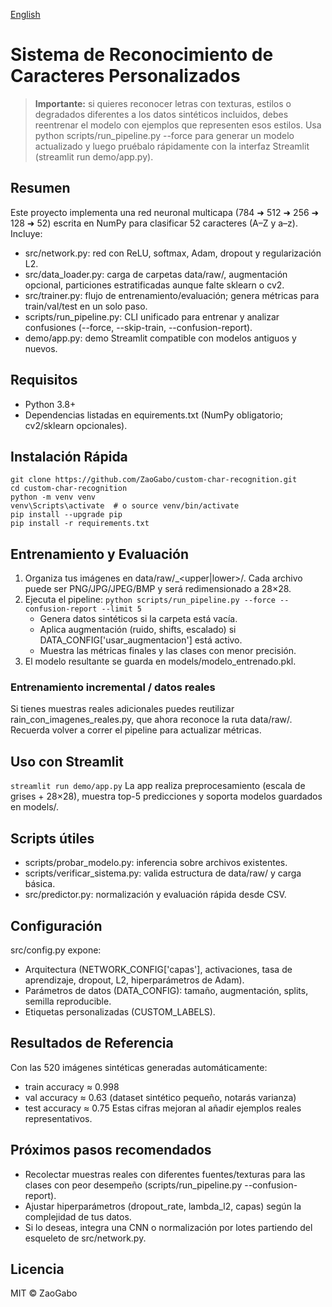 [English](README.en.md)
# Sistema de Reconocimiento de Caracteres Personalizados

> **Importante:** si quieres reconocer letras con texturas, estilos o degradados diferentes a los datos sintéticos incluidos, debes reentrenar el modelo con ejemplos que representen esos estilos. Usa python scripts/run_pipeline.py --force para generar un modelo actualizado y luego pruébalo rápidamente con la interfaz Streamlit (streamlit run demo/app.py).

## Resumen

Este proyecto implementa una red neuronal multicapa (784 ➜ 512 ➜ 256 ➜ 128 ➜ 52) escrita en NumPy para clasificar 52 caracteres (A–Z y a–z). Incluye:
- src/network.py: red con ReLU, softmax, Adam, dropout y regularización L2.
- src/data_loader.py: carga de carpetas data/raw/, augmentación opcional, particiones estratificadas aunque falte sklearn o cv2.
- src/trainer.py: flujo de entrenamiento/evaluación; genera métricas para train/val/test en un solo paso.
- scripts/run_pipeline.py: CLI unificado para entrenar y analizar confusiones (--force, --skip-train, --confusion-report).
- demo/app.py: demo Streamlit compatible con modelos antiguos y nuevos.

## Requisitos

- Python 3.8+
- Dependencias listadas en 
equirements.txt (NumPy obligatorio; cv2/sklearn opcionales).

## Instalación Rápida

```
git clone https://github.com/ZaoGabo/custom-char-recognition.git
cd custom-char-recognition
python -m venv venv
venv\Scripts\activate  # o source venv/bin/activate
pip install --upgrade pip
pip install -r requirements.txt
```

## Entrenamiento y Evaluación

1. Organiza tus imágenes en data/raw/<letra>_<upper|lower>/. Cada archivo puede ser PNG/JPG/JPEG/BMP y será redimensionado a 28×28.
2. Ejecuta el pipeline:
   `
   python scripts/run_pipeline.py --force --confusion-report --limit 5
   `
   - Genera datos sintéticos si la carpeta está vacía.
   - Aplica augmentación (ruido, shifts, escalado) si DATA_CONFIG['usar_augmentacion'] está activo.
   - Muestra las métricas finales y las clases con menor precisión.
3. El modelo resultante se guarda en models/modelo_entrenado.pkl.

### Entrenamiento incremental / datos reales

Si tienes muestras reales adicionales puedes reutilizar 	rain_con_imagenes_reales.py, que ahora reconoce la ruta data/raw/. Recuerda volver a correr el pipeline para actualizar métricas.

## Uso con Streamlit

`
streamlit run demo/app.py
`
La app realiza preprocesamiento (escala de grises + 28×28), muestra top-5 predicciones y soporta modelos guardados en models/.

## Scripts útiles

- scripts/probar_modelo.py: inferencia sobre archivos existentes.
- scripts/verificar_sistema.py: valida estructura de data/raw/ y carga básica.
- src/predictor.py: normalización y evaluación rápida desde CSV.

## Configuración

src/config.py expone:
- Arquitectura (NETWORK_CONFIG['capas'], activaciones, tasa de aprendizaje, dropout, L2, hiperparámetros de Adam).
- Parámetros de datos (DATA_CONFIG): tamaño, augmentación, splits, semilla reproducible.
- Etiquetas personalizadas (CUSTOM_LABELS).

## Resultados de Referencia

Con las 520 imágenes sintéticas generadas automáticamente:
- 	train accuracy ≈ 0.998
-  val accuracy ≈ 0.63 (dataset sintético pequeño, notarás varianza)
- 	test accuracy ≈ 0.75
Estas cifras mejoran al añadir ejemplos reales representativos.

## Próximos pasos recomendados

- Recolectar muestras reales con diferentes fuentes/texturas para las clases con peor desempeño (scripts/run_pipeline.py --confusion-report).
- Ajustar hiperparámetros (dropout_rate, lambda_l2, capas) según la complejidad de tus datos.
- Si lo deseas, integra una CNN o normalización por lotes partiendo del esqueleto de src/network.py.

## Licencia

MIT © ZaoGabo